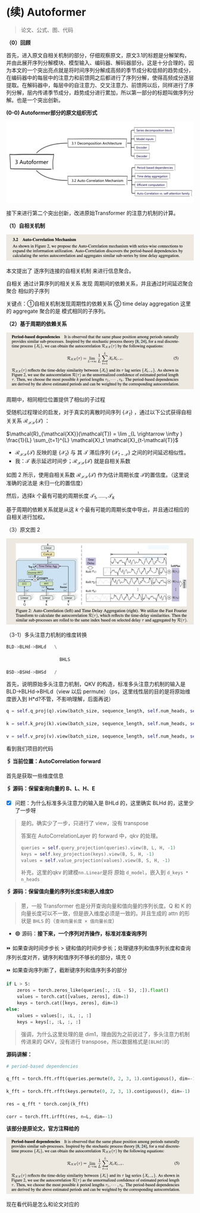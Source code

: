 # (续) Autoformer

> 论文、公式、图、代码

**（0）回顾**

首先，进入原文自相关机制的部分，仔细观察原文，原文3.1的标题是分解架构，并由此展开序列分解模块、模型输入、编码器、解码器部分。这是十分合理的，因为本文的一个突出亮点就是将时间序列分解成高频的季节成分和低频的趋势成分，在编码器中的每层中的注意力和前馈网之后都进行了序列分解，使得高频成分逐层提取。在解码器中，每层中的自注意力、交叉注意力、前馈网以后，同样进行了序列分解，层内传递季节成分，趋势成分进行累加，所以第一部分的标题叫做序列分解。也是一个突出创新。

**(0-0) Autoformer部分的原文组织形式**

![image-20250322161734494](images/image-20250322161734494.png)  

接下来进行第二个突出创新，改进原始Transformer 的注意力机制的计算。

**（1）自相关机制**

![image-20250322155433984](images/image-20250322155433984.png)

本文提出了 逐序列连接的自相关机制 来进行信息聚合。

自相关 通过计算序列的相关关系 发现 周期间的依赖关系，并且通过时间延迟聚合 聚合 相似的子序列

关键点：①自相关机制发现周期性的依赖关系 ② time delay aggregation 这里的 aggregate 聚合的是 模式相同的子序列。

**（2）基于周期的依赖关系**

![image-20250322160724054](images/image-20250322160724054.png) 

 周期中，相同相位位置提供了相似的子过程

受随机过程理论的启发，对于真实的离散时间序列 $\{\mathcal{X}_t\}$ ，通过以下公式获得自相关关系 $\mathcal{R}_{\mathcal{XX}}(\mathcal{T})$ ：

$\mathcal{R}_{\mathcal{XX}}(\mathcal{T}) = \lim _{L \rightarrow \infty } \frac{1}{L} \sum_{t=1}^{L} \mathcal{X}_t \mathcal{X}_{t-\mathcal{T}}$

- $\mathcal{R}_{\mathcal{XX}}(\mathcal{T})$ 反映的是 $\{\mathcal{X}_t \}$  与 其 $\mathcal{T}$ 滞后序列 $\{\mathcal{X}_{t-\mathcal{T}}\}$ 之间的时间延迟相似性。 
-  我：$\mathcal{T}$  表示延迟时间步；$\mathcal{R}_{\mathcal{XX}}(\mathcal{T})$ 就是自相关系数

如图 2 所示，使用自相关系数 $\mathcal{R}_{\mathcal{XX}}(\mathcal{T})$ 作为估计周期长度 $\mathcal{T}$的置信度。（这里说准确的说法是 未归一化的置信度）

然后，选择$k$ 个最有可能的周期长度 $\mathcal{T}_1,.....,\mathcal{T}_k$

基于周期的依赖关系就是从这 $k$ 个最有可能的周期长度中导出，并且通过相应的自相关进行加权。

（3）原文图 2 

![image-20250322164521130](images/image-20250322164521130.png)

（3-1）多头注意力机制的维度转换

```python
BLD->BLHd->BHLd   \

					BHLS

BSD->BSHd->BHSd   /
```

首先，说明原始多头注意力机制，QKV 的构造，标准多头注意力机制的输入是 BLD→BLHd→BHLd（view 以后 permute）（ps，这里线性层的目的是将原始维度嵌入到 H*d?不管，不影响理解，后面再说）

```python
q = self.q_proj(q).view(batch_size, sequence_length, self.num_heads, self.head_dim).transpose(1, 2)

k = self.k_proj(k).view(batch_size, sequence_length, self.num_heads, self.head_dim).transpose(1, 2)

v = self.v_proj(v).view(batch_size, sequence_length, self.num_heads, self.head_dim).transpose(1, 2)
```

看到我们项目的代码

**🖇️ 当前位置：AutoCorrelation  forward**

首先是获取一些维度信息

**🖇️ 源码：保留查询向量的 B、L、H、E**

- [x] 问题：为什么标准多头注意力的输入是 BHLd 的，这里确实 BLHd 的，这里少了一步呀

> 是的。确实少了一步，只进行了 view，没有 transpose
>
> 答案在 AutoCorrelationLayer 的 forward 中，qkv 的处理。
>
> ```python
> queries = self.query_projection(queries).view(B, L, H, -1)
> keys = self.key_projection(keys).view(B, S, H, -1)
> values = self.value_projection(values).view(B, S, H, -1)
> ```
>
> 补充，这里的qkv 的建模`nn.Linear`是将 原始 `d_model`，嵌入到 `d_keys * n_heads` 

**🖇️ 源码：保留值向量的序列长度S和嵌入维度D**

> 蒽，一般 Transformer 也是分开查询向量和值向量的序列长度。Q 和 K 的向量长度可以不一致，但是嵌入维度必须是一致的。并且生成的 attn 的形状是 `BHLS` 的（`查询向量长度 × 值向量长度`）

- 🟢 源码：**接下来，一个序列对齐操作，标准对准查询序列**

⏩️ 如果查询时间步步长 > 键和值的时间步步长；处理键序列和值序列长度和查询序列长度对齐，键序列和值序列不够长的部分，填充 0

⏩️ 如果查询序列断了，截断键序列和值序列多的部分

```python
if L > S: 
    zeros = torch.zeros_like(queries[:, :(L - S), :]).float()
    values = torch.cat([values, zeros], dim=1)
    keys = torch.cat([keys, zeros], dim=1)
else:
    values = values[:, :L, :, :]
    keys = keys[:, :L, :, :]
```

> 强调，为什么这里处理的是 dim1，理由因为之前说过了，多头注意力机制传进来的 QKV，没有进行 transpose，所以数据格式是`[BLHd]`的

**源码讲解：** 

```python
# period-based dependencies

q_fft = torch.fft.rfft(queries.permute(0, 2, 3, 1).contiguous(), dim=-1)

k_fft = torch.fft.rfft(keys.permute(0, 2, 3, 1).contiguous(), dim=-1)

res = q_fft * torch.conj(k_fft)

corr = torch.fft.irfft(res, n=L, dim=-1)
```

**该部分是原论文，官方注释给的** 

![image-20250322205518793](images/image-20250322205518793.png)

现在看代码是怎么和论文对应的

